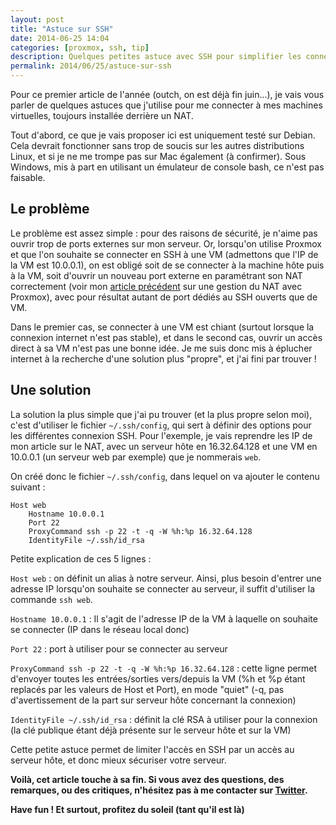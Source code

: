 ```yaml
---
layout: post
title: "Astuce sur SSH"
date: 2014-06-25 14:04
categories: [proxmox, ssh, tip]
description: Quelques petites astuce avec SSH pour simplifier les connexions à ses machines virtuelles
permalink: 2014/06/25/astuce-sur-ssh
---
```


Pour ce premier article de l'année (outch, on est déjà fin juin...), je vais vous parler de quelques astuces que j'utilise pour me connecter à mes machines virtuelles, toujours installée derrière un NAT.
<!-- more -->

Tout d'abord, ce que je vais proposer ici est uniquement testé sur Debian. Cela devrait fonctionner sans trop de soucis sur les autres distributions Linux, et si je ne me trompe pas sur Mac également (à confirmer). Sous Windows, mis à part en utilisant un émulateur de console bash, ce n'est pas faisable.

## Le problème

Le problème est assez simple : pour des raisons de sécurité, je n'aime pas ouvrir trop de ports externes sur mon serveur. Or, lorsqu'on utilise Proxmox et que l'on souhaite se connecter en SSH à une VM (admettons que l'IP de la VM est 10.0.0.1), on est obligé soit de se connecter à la machine hôte puis à la VM, soit d'ouvrir un nouveau port externe en paramétrant son NAT correctement (voir mon [article précédent](/blog/2013/09/18/proxmox-et-la-gestion-du-nat/) sur une gestion du NAT avec Proxmox), avec pour résultat autant de port dédiés au SSH ouverts que de VM.

Dans le premier cas, se connecter à une VM est chiant (surtout lorsque la connexion internet n'est pas stable), et dans le second cas, ouvrir un accès direct à sa VM n'est pas une bonne idée. Je me suis donc mis à éplucher internet à la recherche d'une solution plus "propre", et j'ai fini par trouver !

## Une solution

La solution la plus simple que j'ai pu trouver (et la plus propre selon moi), c'est d'utiliser le fichier ``~/.ssh/config``, qui sert à définir des options pour les différentes connexion SSH. Pour l'exemple, je vais reprendre les IP de mon article sur le NAT, avec un serveur hôte en 16.32.64.128 et une VM en 10.0.0.1 (un serveur web par exemple) que je nommerais ``web``.

On créé donc le fichier ``~/.ssh/config``, dans lequel on va ajouter le contenu suivant :

	Host web
		Hostname 10.0.0.1
		Port 22
		ProxyCommand ssh -p 22 -t -q -W %h:%p 16.32.64.128
		IdentityFile ~/.ssh/id_rsa

Petite explication de ces 5 lignes :

``Host web`` : on définit un alias à notre serveur. Ainsi, plus besoin d'entrer une adresse IP lorsqu'on souhaite se connecter au serveur, il suffit d'utiliser la commande ``ssh web``.

``Hostname 10.0.0.1`` : Il s'agit de l'adresse IP de la VM à laquelle on souhaite se connecter (IP dans le réseau local donc)

``Port 22`` : port à utiliser pour se connecter au serveur

``ProxyCommand ssh -p 22 -t -q -W %h:%p 16.32.64.128`` : cette ligne permet d'envoyer toutes les entrées/sorties vers/depuis la VM (%h et %p étant replacés par les valeurs de Host et Port), en mode "quiet" (-q, pas d'avertissement de la part sur serveur hôte concernant la connexion)

``IdentityFile ~/.ssh/id_rsa`` : définit la clé RSA à utiliser pour la connexion (la clé publique étant déjà présente sur le serveur hôte et sur la VM)

Cette petite astuce permet de limiter l'accès en SSH par un accès au serveur hôte, et donc mieux sécuriser votre serveur.

__Voilà, cet article touche à sa fin. Si vous avez des questions, des remarques, ou des critiques, n'hésitez pas à me contacter sur [Twitter](https://twitter.com/killianblais).__

__Have fun ! Et surtout, profitez du soleil (tant qu'il est là)__
